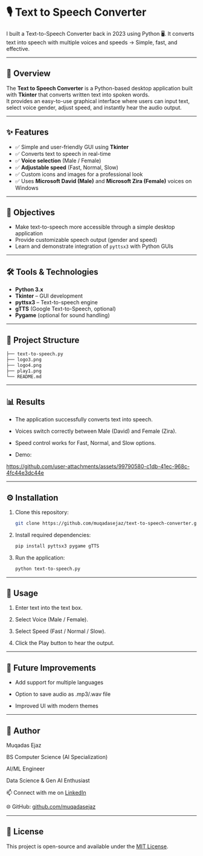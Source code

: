 # 🎙️ Text to Speech Converter  

I built a Text-to-Speech Converter back in 2023 using Python 🖥️.
It converts text into speech with multiple voices and speeds → Simple, fast, and effective.

------------------------------------------------------------------------------------------------------------------------------------------------------------------------------------------

## 📌 Overview  
The **Text to Speech Converter** is a Python-based desktop application built with **Tkinter** that converts written text into spoken words.  
It provides an easy-to-use graphical interface where users can input text, select voice gender, adjust speed, and instantly hear the audio output.  

-------------------------------------------------------------------------------------------------------------------------------------------------------------------------------------------

## ✨ Features  
- ✅ Simple and user-friendly GUI using **Tkinter**  
- ✅ Converts text to speech in real-time  
- ✅ **Voice selection** (Male / Female)  
- ✅ **Adjustable speed** (Fast, Normal, Slow)  
- ✅ Custom icons and images for a professional look  
- ✅ Uses **Microsoft David (Male)** and **Microsoft Zira (Female)** voices on Windows  

-------------------------------------------------------------------------------------------------------------------------------------------------------------------------------------------

## 🎯 Objectives  
- Make text-to-speech more accessible through a simple desktop application  
- Provide customizable speech output (gender and speed)  
- Learn and demonstrate integration of `pyttsx3` with Python GUIs  

-------------------------------------------------------------------------------------------------------------------------------------------------------------------------------------------

## 🛠️ Tools & Technologies  
- **Python 3.x**  
- **Tkinter** – GUI development  
- **pyttsx3** – Text-to-speech engine  
- **gTTS** (Google Text-to-Speech, optional)  
- **Pygame** (optional for sound handling)  

-------------------------------------------------------------------------------------------------------------------------------------------------------------------------------------------

## 📂 Project Structure

```bash
├── text-to-speech.py                
├── logo3.png             
├── logo4.png             
├── play1.png             
└── README.md
```

------------------------------------------------------------------------------------------------------------------------------------------------------------------------------------------

## 📊 Results

- The application successfully converts text into speech.

- Voices switch correctly between Male (David) and Female (Zira).

- Speed control works for Fast, Normal, and Slow options.

- Demo:


https://github.com/user-attachments/assets/99790580-c1db-41ec-968c-4fc44e3dc44e


------------------------------------------------------------------------------------------------------------------------------------------------------------------------------------------

## ⚙️ Installation  

1. Clone this repository:  
   ```bash
   git clone https://github.com/muqadasejaz/text-to-speech-converter.git
   ```

2. Install required dependencies:
   ```bash
   pip install pyttsx3 pygame gTTS
   ```

3. Run the application:
   
   ```bash
   python text-to-speech.py
   ```

-------------------------------------------------------------------------------------------------------------------------------------------------------------------------------------------

## 🚀 Usage  

1. Enter text into the text box.

2. Select Voice (Male / Female).

3. Select Speed (Fast / Normal / Slow).

4. Click the Play button to hear the output.

------------------------------------------------------------------------------------------------------------------------------------------------------------------------------------------

## 🔮 Future Improvements

- Add support for multiple languages

- Option to save audio as .mp3/.wav file

- Improved UI with modern themes

----------------------------------------------------------------------------------------------------------------------------------------------------------------------------------

## 👤 Author

Muqadas Ejaz

BS Computer Science (AI Specialization)

AI/ML Engineer

Data Science & Gen AI Enthusiast

📫 Connect with me on [LinkedIn](https://www.linkedin.com/in/muqadasejaz/)  

🌐 GitHub: [github.com/muqadasejaz](https://github.com/muqadasejaz)

------------------------------------------------------------------------------------------------------------------------------------------------------------------------------------------

## 📎 License

This project is open-source and available under the [MIT License](LICENSE).
  
